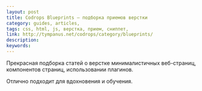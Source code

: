```yaml
---
layout: post
title: Codrops Blueprints — подборка приемов верстки
category: guides, articles, 
tags: css, html, js, верстка, прием, сниппет, 
link: http://tympanus.net/codrops/category/blueprints/
description: 
keywords: 
---
```


<p>Прекрасная подборка статей о верстке минималистичных веб-страниц, компонентов страниц, использовании плагинов.</p>
<p>Отлично подходит для вдохновения и обучения.</p>
